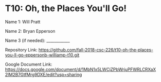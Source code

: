 # T10: Oh, the Places You'll Go!


Name 1: Will Pratt

Name 2: Bryan Epperson

Name 3 (if needed): ____________

Repository Link: https://github.com/fall-2018-csc-226/t10-oh-the-places-you-ll-go-eppersonb-williamp-t10.git

Google Document Link: https://docs.google.com/document/d/1MbN1x5LWCjZPbWrjuPFWRLCRXaX2IM2B7GtfMrg9DXE/edit?usp=sharing
